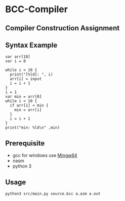 # BCC-Compiler
## Compiler Construction Assignment

## Syntax Example
```
var arr[10]
var i = 0

while i < 10 {
  print("[%ld]: ", i)
  arr[i] = input
  i = i + 1
}
i = 1
var min = arr[0]
while i < 10 {
  if arr[i] < min {
    min = arr[i]
  }
  i = i + 1
}
print("min: %ld\n" ,min)
```

## Prerequisite
* gcc for windows use [Mingw64](https://mingw-w64.org/doku.php/download/mingw-builds)
* nasm
* python 3

## Usage
```
python3 src/main.py source.bcc a.asm a.out
```
